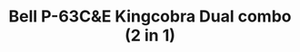 ---
title: "Bell P-63C&E Kingcobra Dual combo (2 in 1)"
price: TBA
desc: ""
img_path: "/assets/img/DORAW7201D.jpg"
brand: AMMO
available: true
special_offer: false
new: false
soon: false
cat: "Plasticne-Makete"
subcat: "PM-DORA-WINGS"
subsubcat: ""
sifra: "DORAW7201D"
---